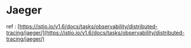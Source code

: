 # Jaeger

ref : [https://istio.io/v1.6/docs/tasks/observability/distributed-tracing/jaeger/](https://istio.io/v1.6/docs/tasks/observability/distributed-tracing/jaeger/)



